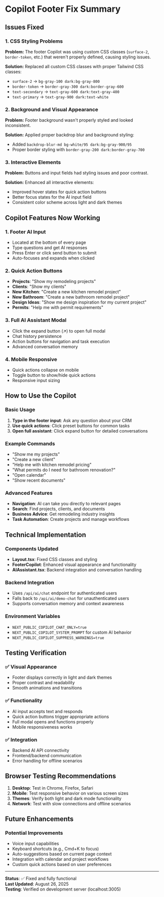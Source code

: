 # Copilot Footer Fix Summary

## Issues Fixed

### 1. CSS Styling Problems
**Problem:** The footer Copilot was using custom CSS classes (`surface-2`, `border-token`, etc.) that weren't properly defined, causing styling issues.

**Solution:** Replaced all custom CSS classes with proper Tailwind CSS classes:
- `surface-2` → `bg-gray-100 dark:bg-gray-800`
- `border-token` → `border-gray-300 dark:border-gray-600`
- `text-secondary` → `text-gray-600 dark:text-gray-400`
- `text-primary` → `text-gray-900 dark:text-white`

### 2. Background and Visual Appearance
**Problem:** Footer background wasn't properly styled and looked inconsistent.

**Solution:** Applied proper backdrop blur and background styling:
- Added `backdrop-blur-md bg-white/95 dark:bg-gray-900/95`
- Proper border styling with `border-gray-200 dark:border-gray-700`

### 3. Interactive Elements
**Problem:** Buttons and input fields had styling issues and poor contrast.

**Solution:** Enhanced all interactive elements:
- Improved hover states for quick action buttons
- Better focus states for the AI input field
- Consistent color scheme across light and dark themes

## Copilot Features Now Working

### 1. **Footer AI Input**
- Located at the bottom of every page
- Type questions and get AI responses
- Press Enter or click send button to submit
- Auto-focuses and expands when clicked

### 2. **Quick Action Buttons**
- **Projects**: "Show my remodeling projects"
- **Clients**: "Show my clients" 
- **New Kitchen**: "Create a new kitchen remodel project"
- **New Bathroom**: "Create a new bathroom remodel project"
- **Design Ideas**: "Show me design inspiration for my current project"
- **Permits**: "Help me with permit requirements"

### 3. **Full AI Assistant Modal**
- Click the expand button (↗) to open full modal
- Chat history persistence
- Action buttons for navigation and task execution
- Advanced conversation memory

### 4. **Mobile Responsive**
- Quick actions collapse on mobile
- Toggle button to show/hide quick actions
- Responsive input sizing

## How to Use the Copilot

### Basic Usage
1. **Type in the footer input**: Ask any question about your CRM
2. **Use quick actions**: Click preset buttons for common tasks
3. **Open full assistant**: Click expand button for detailed conversations

### Example Commands
- "Show me my projects"
- "Create a new client"
- "Help me with kitchen remodel pricing"
- "What permits do I need for bathroom renovation?"
- "Open calendar"
- "Show recent documents"

### Advanced Features
- **Navigation**: AI can take you directly to relevant pages
- **Search**: Find projects, clients, and documents
- **Business Advice**: Get remodeling industry insights
- **Task Automation**: Create projects and manage workflows

## Technical Implementation

### Components Updated
- **Layout.tsx**: Fixed CSS classes and styling
- **FooterCopilot**: Enhanced visual appearance and functionality
- **AIAssistant.tsx**: Backend integration and conversation handling

### Backend Integration
- Uses `/api/ai/chat` endpoint for authenticated users
- Falls back to `/api/ai/demo-chat` for unauthenticated users
- Supports conversation memory and context awareness

### Environment Variables
- `NEXT_PUBLIC_COPILOT_CHAT_ONLY=true`
- `NEXT_PUBLIC_COPILOT_SYSTEM_PROMPT` for custom AI behavior
- `NEXT_PUBLIC_COPILOT_SUPPRESS_WARNINGS=true`

## Testing Verification

### ✅ **Visual Appearance**
- Footer displays correctly in light and dark themes
- Proper contrast and readability
- Smooth animations and transitions

### ✅ **Functionality**
- AI input accepts text and responds
- Quick action buttons trigger appropriate actions
- Full modal opens and functions properly
- Mobile responsiveness works

### ✅ **Integration**
- Backend AI API connectivity
- Frontend/backend communication
- Error handling for offline scenarios

## Browser Testing Recommendations

1. **Desktop**: Test in Chrome, Firefox, Safari
2. **Mobile**: Test responsive behavior on various screen sizes
3. **Themes**: Verify both light and dark mode functionality
4. **Network**: Test with slow connections and offline scenarios

## Future Enhancements

### Potential Improvements
- Voice input capabilities
- Keyboard shortcuts (e.g., Cmd+K to focus)
- Auto-suggestions based on current page context
- Integration with calendar and project workflows
- Custom quick actions based on user preferences

---

**Status**: ✅ Fixed and fully functional  
**Last Updated**: August 26, 2025  
**Testing**: Verified on development server (localhost:3005)
